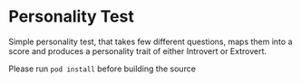 # Personality Test

Simple personality test, that takes few different questions, maps them into a score and produces a personality trait of either Introvert or Extrovert.

Please run <code>pod install</code> before building the source


